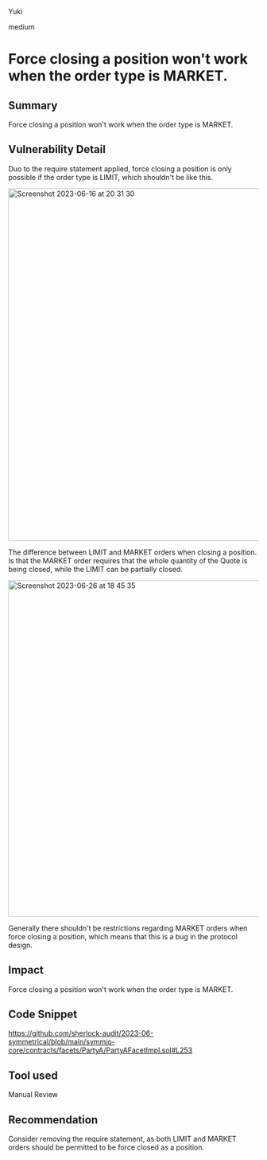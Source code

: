 Yuki

medium

# Force closing a position won't work when the order type is MARKET.

## Summary
Force closing a position won't work when the order type is MARKET.

## Vulnerability Detail
Duo to the require statement applied, force closing a position is only possible if the order type is LIMIT, which shouldn't be like this.

<img width="708" alt="Screenshot 2023-06-16 at 20 31 30" src="https://github.com/SilentYuki/Symmetrical/assets/135425690/b008d435-a966-4acf-a055-c18608f425ff">

The difference between LIMIT and MARKET orders when closing a position. Is that the MARKET order requires that the whole quantity of the Quote is being closed, while the LIMIT can be partially closed. 

<img width="676" alt="Screenshot 2023-06-26 at 18 45 35" src="https://github.com/SilentYuki/Symmetrical/assets/135425690/9592c5de-0750-4879-a30a-34710330e91d">

Generally there shouldn't be restrictions regarding MARKET orders when force closing a position, which means that this is a bug in the protocol design.

## Impact
Force closing a position won't work when the order type is MARKET.

## Code Snippet

https://github.com/sherlock-audit/2023-06-symmetrical/blob/main/symmio-core/contracts/facets/PartyA/PartyAFacetImpl.sol#L253

## Tool used

Manual Review

## Recommendation
Consider removing the require statement, as both LIMIT and MARKET orders should be permitted to be force closed as a position.